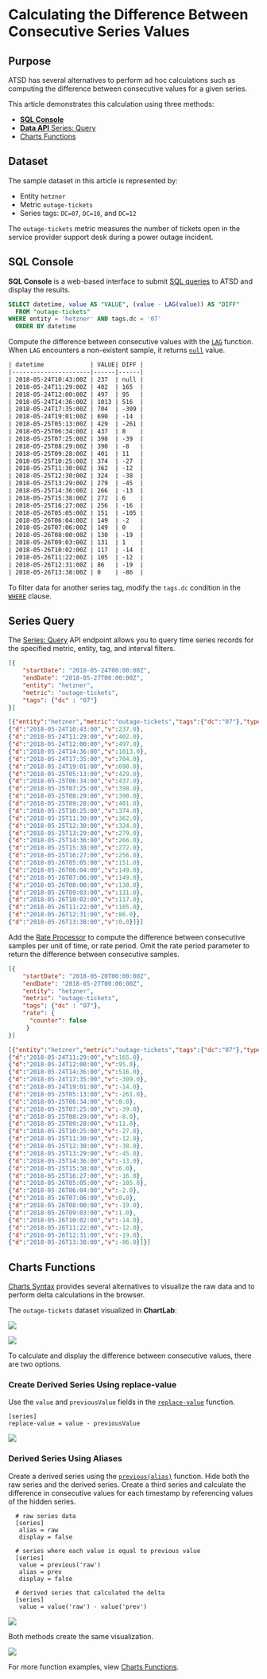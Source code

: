 # Calculating the Difference Between Consecutive Series Values

## Purpose

ATSD has several alternatives to perform ad hoc calculations such as computing the difference between consecutive values for a given series.

This article demonstrates this calculation using three methods:

* [**SQL Console**](https://axibase.com/docs/atsd/sql/sql-console.html)
* [**Data API** Series: Query](https://axibase.com/docs/atsd/api/data/series/query.html)
* [Charts Functions](https://github.com/axibase/charts/blob/master/README.md)

## Dataset

The sample dataset in this article is represented by:

* Entity `hetzner`
* Metric `outage-tickets`
* Series tags: `DC=07`, `DC=10`, and `DC=12`

The `outage-tickets` metric measures the number of tickets open in the service provider support desk during a power outage incident.

## SQL Console

**SQL Console** is a web-based interface to submit [SQL queries](https://axibase.com/docs/atsd/sql) to ATSD and display the results.

```sql
SELECT datetime, value AS "VALUE", (value - LAG(value)) AS "DIFF"
  FROM "outage-tickets"
WHERE entity = 'hetzner' AND tags.dc = '07'
  ORDER BY datetime
```

Compute the difference between consecutive values with the [`LAG`](https://axibase.com/docs/atsd/sql/#lag) function. When `LAG` encounters a non-existent sample, it returns [`null`](https://axibase.com/docs/atsd/sql/#null) value.

```txt
| datetime             | VALUE| DIFF |
|----------------------|------|------|
| 2018-05-24T10:43:00Z | 237  | null |
| 2018-05-24T11:29:00Z | 402  | 165  |
| 2018-05-24T12:00:00Z | 497  | 95   |
| 2018-05-24T14:36:00Z | 1013 | 516  |
| 2018-05-24T17:35:00Z | 704  | -309 |
| 2018-05-24T19:01:00Z | 690  | -14  |
| 2018-05-25T05:13:00Z | 429  | -261 |
| 2018-05-25T06:34:00Z | 437  | 8    |
| 2018-05-25T07:25:00Z | 398  | -39  |
| 2018-05-25T08:29:00Z | 390  | -8   |
| 2018-05-25T09:28:00Z | 401  | 11   |
| 2018-05-25T10:25:00Z | 374  | -27  |
| 2018-05-25T11:30:00Z | 362  | -12  |
| 2018-05-25T12:30:00Z | 324  | -38  |
| 2018-05-25T13:29:00Z | 279  | -45  |
| 2018-05-25T14:36:00Z | 266  | -13  |
| 2018-05-25T15:38:00Z | 272  | 6    |
| 2018-05-25T16:27:00Z | 256  | -16  |
| 2018-05-26T05:05:00Z | 151  | -105 |
| 2018-05-26T06:04:00Z | 149  | -2   |
| 2018-05-26T07:06:00Z | 149  | 0    |
| 2018-05-26T08:00:00Z | 130  | -19  |
| 2018-05-26T09:03:00Z | 131  | 1    |
| 2018-05-26T10:02:00Z | 117  | -14  |
| 2018-05-26T11:22:00Z | 105  | -12  |
| 2018-05-26T12:31:00Z | 86   | -19  |
| 2018-05-26T13:38:00Z | 0    | -86  |
```

To filter data for another series tag, modify the `tags.dc` condition in the [`WHERE`](https://axibase.com/docs/atsd/sql/#where-clause) clause.

## Series Query

The [Series: Query](https://axibase.com/docs/atsd/api/data/series/query.html) API endpoint allows you to query time series records for the specified metric, entity, tag, and interval filters.

```json
[{
    "startDate": "2018-05-24T00:00:00Z",
    "endDate": "2018-05-27T00:00:00Z",
    "entity": "hetzner",
    "metric": "outage-tickets",
    "tags": {"dc" : "07"}
}]
```

```json
[{"entity":"hetzner","metric":"outage-tickets","tags":{"dc":"07"},"type":"HISTORY","aggregate":{"type":"DETAIL"},"data":[
{"d":"2018-05-24T10:43:00","v":237.0},
{"d":"2018-05-24T11:29:00","v":402.0},
{"d":"2018-05-24T12:00:00","v":497.0},
{"d":"2018-05-24T14:36:00","v":1013.0},
{"d":"2018-05-24T17:35:00","v":704.0},
{"d":"2018-05-24T19:01:00","v":690.0},
{"d":"2018-05-25T05:13:00","v":429.0},
{"d":"2018-05-25T06:34:00","v":437.0},
{"d":"2018-05-25T07:25:00","v":398.0},
{"d":"2018-05-25T08:29:00","v":390.0},
{"d":"2018-05-25T09:28:00","v":401.0},
{"d":"2018-05-25T10:25:00","v":374.0},
{"d":"2018-05-25T11:30:00","v":362.0},
{"d":"2018-05-25T12:30:00","v":324.0},
{"d":"2018-05-25T13:29:00","v":279.0},
{"d":"2018-05-25T14:36:00","v":266.0},
{"d":"2018-05-25T15:38:00","v":272.0},
{"d":"2018-05-25T16:27:00","v":256.0},
{"d":"2018-05-26T05:05:00","v":151.0},
{"d":"2018-05-26T06:04:00","v":149.0},
{"d":"2018-05-26T07:06:00","v":149.0},
{"d":"2018-05-26T08:00:00","v":130.0},
{"d":"2018-05-26T09:03:00","v":131.0},
{"d":"2018-05-26T10:02:00","v":117.0},
{"d":"2018-05-26T11:22:00","v":105.0},
{"d":"2018-05-26T12:31:00","v":86.0},
{"d":"2018-05-26T13:38:00","v":0.0}]}]
```

Add the [Rate Processor](https://axibase.com/docs/atsd/api/data/series/rate.html) to compute the difference between consecutive samples per unit of time, or rate period. Omit the rate period parameter to return the difference between consecutive samples.

```json
[{
    "startDate": "2018-05-20T00:00:00Z",
    "endDate": "2018-05-27T00:00:00Z",
    "entity": "hetzner",
    "metric": "outage-tickets",
    "tags": {"dc" : "07"},
    "rate": {
      "counter": false
     }
}]
```

```json
[{"entity":"hetzner","metric":"outage-tickets","tags":{"dc":"07"},"type":"HISTORY","aggregate":{"type":"DETAIL"},"rate":{"period":{"count":0,"unit":"SECOND"},"counter":false,"order":0},"data":[
{"d":"2018-05-24T11:29:00","v":165.0},
{"d":"2018-05-24T12:00:00","v":95.0},
{"d":"2018-05-24T14:36:00","v":516.0},
{"d":"2018-05-24T17:35:00","v":-309.0},
{"d":"2018-05-24T19:01:00","v":-14.0},
{"d":"2018-05-25T05:13:00","v":-261.0},
{"d":"2018-05-25T06:34:00","v":8.0},
{"d":"2018-05-25T07:25:00","v":-39.0},
{"d":"2018-05-25T08:29:00","v":-8.0},
{"d":"2018-05-25T09:28:00","v":11.0},
{"d":"2018-05-25T10:25:00","v":-27.0},
{"d":"2018-05-25T11:30:00","v":-12.0},
{"d":"2018-05-25T12:30:00","v":-38.0},
{"d":"2018-05-25T13:29:00","v":-45.0},
{"d":"2018-05-25T14:36:00","v":-13.0},
{"d":"2018-05-25T15:38:00","v":6.0},
{"d":"2018-05-25T16:27:00","v":-16.0},
{"d":"2018-05-26T05:05:00","v":-105.0},
{"d":"2018-05-26T06:04:00","v":-2.0},
{"d":"2018-05-26T07:06:00","v":0.0},
{"d":"2018-05-26T08:00:00","v":-19.0},
{"d":"2018-05-26T09:03:00","v":1.0},
{"d":"2018-05-26T10:02:00","v":-14.0},
{"d":"2018-05-26T11:22:00","v":-12.0},
{"d":"2018-05-26T12:31:00","v":-19.0},
{"d":"2018-05-26T13:38:00","v":-86.0}]}]
```

## Charts Functions

[Charts Syntax](https://github.com/axibase/charts/blob/master/README.md#axibase-charts) provides several alternatives to visualize the raw data and to perform delta calculations in the browser.

The `outage-tickets` dataset visualized in **ChartLab**:

![](./images/dc07.png)

[![](./images/button.png)](https://apps.axibase.com/chartlab/6d7ab88d#fullscreen)

To calculate and display the difference between consecutive values, there are two options.

### Create Derived Series Using replace-value

Use the `value` and `previousValue` fields in the [`replace-value`](https://axibase.com/products/axibase-time-series-database/visualization/widgets/configuring-the-widgets/) function.

```ls
[series]
replace-value = value - previousValue
```

[![](./images/button.png)](https://apps.axibase.com/chartlab/af56007b#fullscreen)

### Derived Series Using Aliases

Create a derived series using the [`previous(alias)`](https://github.com/axibase/charts/blob/master/syntax/functions.md#previous) function.  Hide both the raw series and the derived series. Create a third series and calculate the difference in consecutive values for each timestamp by referencing values of the hidden series.

```ls
  # raw series data
  [series]
   alias = raw
   display = false

  # series where each value is equal to previous value
  [series]
   value = previous('raw')
   alias = prev
   display = false

  # derived series that calculated the delta
  [series]
   value = value('raw') - value('prev')
```

[![](./images/button.png)](https://apps.axibase.com/chartlab/a7b29712)

Both methods create the same visualization.

![](./images/dc07-delta1.png)

For more function examples, view [Charts Functions](https://github.com/axibase/charts/blob/master/syntax/functions.md#-functions).
